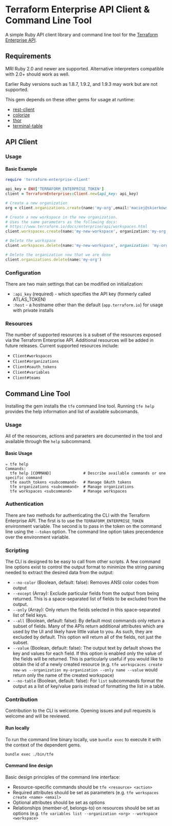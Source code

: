 # Terraform Enterprise API Client & Command Line Tool
A simple Ruby API client library and command line tool for the [Terraform Enterprise API](https://www.terraform.io/docs/enterprise/api/index.html).



## Requirements

MRI Ruby 2.0 and newer are supported. Alternative interpreters compatible with 2.0+ should work as well.

Earlier Ruby versions such as 1.8.7, 1.9.2, and 1.9.3 may work but are not supported.

This gem depends on these other gems for usage at runtime:

- [rest-client](https://github.com/rest-client/rest-client)
- [colorize](https://github.com/fazibear/colorize)
- [thor](https://github.com/erikhuda/thor)
- [terminal-table](https://github.com/tj/terminal-table)

## API Client

### Usage



#### Basic Example

```ruby
require 'terraform-enterprise-client'

api_key = ENV['TERRAFORM_ENTERPRISE_TOKEN']
client = TerraformEnterprise::Client.new(api_key: api_key)

# Create a new organization
org = client.organizations.create(name:'my-org',email:'maciej@skierkowski.com')

# Create a new workspace in the new organization.
# Uses the same parameters as the following docs:
# https://www.terraform.io/docs/enterprise/api/workspaces.html
client.workspaces.create(name:'my-new-workspace', organization:'my-org')

# Delete the workspace
client.workspaces.delete(name:'my-new-workspace', organization: 'my-org')

# Delete the organization now that we are done
client.organizations.delete(name:'my-org')
```



### Configuration

There are two main settings that can be modified on initialization:

- `:api_key` (required) - which specifies the API key (formerly called ATLAS_TOKEN)
- `:host` - a hostname other than the default (`app.terraform.io`) for usage with private installs

### Resources

The number of supported resources is a subset of the resources exposed via the Terraform Enterprise API. Additional resources will be added in future releases. Current supported resources include:

- `Client#workspaces`
- `Client#organizations`
- `Client#oauth_tokens`
- `Client#variables`
- `Client#teams`

## Command Line Tool

Installing the gem installs the `tfe` command line tool. Running `tfe help` provides the help information and list of available subcomands.

### Usage

All of the resources, actions and paraeters are documented in the tool and available through the `help` subcommand.

#### Basic Usage

```shell
➭ tfe help
Commands:
  tfe help [COMMAND]              # Describe available commands or one specific command
  tfe oauth_tokens <subcommand>   # Manage OAuth tokens
  tfe organizations <subcommand>  # Manage organizations
  tfe workspaces <subcommand>     # Manage workspaces
```

### Authentication

There are two methods for authenticating the CLI with the Terraform Enterprise API. The first is to use the `TERRAFORM_ENTERPRISE_TOKEN` environment variable. The second is to pass in the token on the command line using the `--token` option. The command line option takes precendence over the environment variable.

### Scripting

The CLI is designed to be easy to call from other scripts. A few command line options exist to control the output format to minimize the string parsing needed to extract the desired data from the output:

- `--no-color` (Boolean, default: false): Removes ANSI color codes from output
- `--except` (Array): Exclude particular fields from the output from being returned. This is a space-separated list of fields to be excluded from the output.
- `--only` (Array): Only return the fields selected in this space-separated list of field keys.
- `--all` (Boolean, default: false): By default most commands only return a subset of fields. Many of the APIs return additional attributes which are used by the UI and likely have little value to you. As such, they are excluded by default. This option will return all of the fields, not just the subset.
- `--value` (Boolean, default: false): The output text by default shows the key and values for each field. If this option is enabled only the value of the fields will be returned. This is particularly useful if you would like to obtain the id of a newly created resource (e.g. `tfe workspcaces create new-ws --organization my-organization --only name --value` would return only the name of the created workspace)
- `--no-table` (Boolean, default: false): For `list` subcommands format the output as a list of key/value paris instead of formatting the list in a table. 

### Contribution

Contribution to the CLI is welcome. Opening issues and pull requests is welcome and will be reviewed.

#### Run locally

To run the command line binary locally, use `bundle exec` to execute it with the context of the dependent gems.

```
bundle exec ./bin/tfe
```
#### Command line design

Basic design principles of the command line interface:

- Resource-specific commands should be `tfe <resource> <action>`
- Required attributes should be set as parameters (e.g. `tfe workspaces create <name> <email>`
- Optional attributes should be set as options
- Relationships (member-of, belongs-to) on resources should be set as options (e.g. `tfe variables list --organization <org> --workspace <workspace>`
